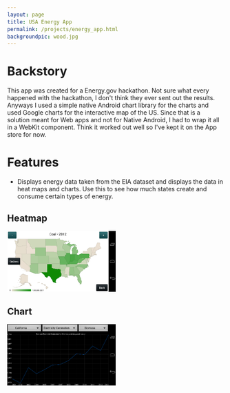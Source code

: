 ```yaml
---
layout: page
title: USA Energy App
permalink: /projects/energy_app.html
backgroundpic: wood.jpg
---
```


# Backstory
This app was created for a Energy.gov hackathon.  Not sure what every happened with the hackathon, I don't think they ever sent out the results.  Anyways I used a simple native Android chart library for the charts and used Google charts for the interactive map of the US.  Since that is a solution meant for Web apps and not for Native Android, I had to wrap it all in a WebKit component.  Think it worked out well so I've kept it on the App store for now.

# Features
* Displays energy data taken from the EIA dataset and displays the data in heat maps and charts. Use this to see how much states create and consume certain types of energy.


## Heatmap
<img src="/img/energyapp/mapenergy.png" alt="heatmap" style="max-width: 50%;"/>
<br>

## Chart
<img src="/img/energyapp/chartenergy.png" alt="chart" style="max-width: 50%;"/>
<br>
